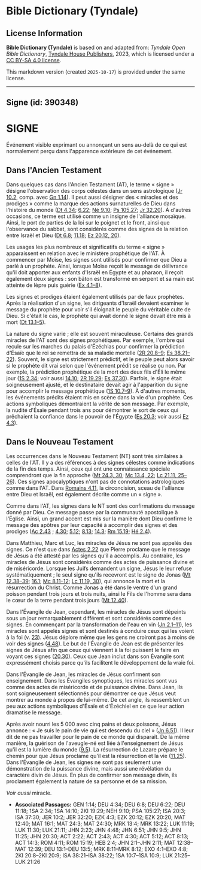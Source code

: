 # Bible Dictionary (Tyndale)

## License Information

**Bible Dictionary (Tyndale)** is based on and adapted from: _Tyndale Open Bible Dictionary_, [Tyndale House Publishers](https://tyndaleopenresources.com/), 2023, which is licensed under a [CC BY-SA 4.0 license](https://creativecommons.org/licenses/by-sa/4.0/legalcode.en).

This markdown version (created `2025-10-17`) is provided under the same license.



--------------------------------

## Signe (id: 390348)

SIGNE
=====

Événement visible exprimant ou annonçant un sens au\-delà de ce qui est normalement perçu dans l'apparence extérieure de cet événement.

Dans l'Ancien Testament
-----------------------

Dans quelques cas dans l'Ancien Testament (AT), le terme « signe » désigne l'observation des corps célestes dans un sens astrologique ([Jr 10\.2](https://ref.ly/Jer10:2), comp. avec [Gn 1\.14](https://ref.ly/Gen1:14)). Il peut aussi désigner des « miracles et des prodiges » comme la marque des actions surnaturelles de Dieu dans l'histoire du monde ([Dt 4\.34](https://ref.ly/Deut4:34); [6\.22](https://ref.ly/Deut6:22); [Né 9\.10](https://ref.ly/Neh9:10); [Ps 105\.27](https://ref.ly/Ps105:27); [Jr 32\.20](https://ref.ly/Jer32:20)). À d'autres occasions, ce terme est utilisé comme un insigne de l'alliance mosaïque. Ainsi, le port de parties de la loi sur le poignet et le front, ainsi que l'observance du sabbat, sont considérés comme des signes de la relation entre Israël et Dieu ([Dt 6\.8](https://ref.ly/Deut6:8); [11\.18](https://ref.ly/Deut11:18); [Ez 20\.12, 20](https://ref.ly/Ezek20:12,Ezek20:20)).

Les usages les plus nombreux et significatifs du terme « signe » apparaissent en relation avec le ministère prophétique de l'AT. À commencer par Moïse, les signes sont utilisés pour confirmer que Dieu a parlé à un prophète. Ainsi, lorsque Moïse reçoit le message de délivrance qu'il doit apporter aux enfants d'Israël en Égypte et au pharaon, il reçoit également deux signes : son bâton est transformé en serpent et sa main est atteinte de lèpre puis guérie ([Ex 4\.1–8](https://ref.ly/Exod4:1-Exod4:8)).

Les signes et prodiges étaient également utilisés par de faux prophètes. Après la réalisation d'un signe, les dirigeants d'Israël devaient examiner le message du prophète pour voir s'il éloignait le peuple du véritable culte de Dieu. Si c'était le cas, le prophète qui avait donné le signe devait être mis à mort ([Dt 13\.1–5](https://ref.ly/Deut13:1-Deut13:5)).

La nature du signe varie ; elle est souvent miraculeuse. Certains des grands miracles de l'AT sont des signes prophétiques. Par exemple, l'ombre qui recule sur les marches du palais d'Ézéchias pour confirmer la prédiction d'Ésaïe que le roi se remettra de sa maladie mortelle ([2R 20\.8–9](https://ref.ly/2Kgs20:8-2Kgs20:9); [Es 38\.21–22](https://ref.ly/Isa38:21-Isa38:22)). Souvent, le signe est strictement prédictif, et le peuple peut alors savoir si le prophète dit vrai selon que l'événement prédit se réalise ou non. Par exemple, la prédiction prophétique de la mort des deux fils d'Éli le même jour ([1S 2\.34](https://ref.ly/1Sam2:34); voir aussi [14\.10](https://ref.ly/1Sam14:10); [2R 19\.29](https://ref.ly/2Kgs19:29); [Es 37\.30](https://ref.ly/Isa37:30)). Parfois, le signe était soigneusement ajusté, et le destinataire devait agir à l'apparition du signe pour accomplir le message prophétique ([1S 10\.7–9](https://ref.ly/1Sam10:7-1Sam10:9)). À d'autres moments, les événements prédits étaient mis en scène dans la vie d'un prophète. Ces actions symboliques démontraient la vérité de son message. Par exemple, la nudité d'Ésaïe pendant trois ans pour démontrer le sort de ceux qui prêchaient la confiance dans le pouvoir de l'Égypte ([Es 20\.3](https://ref.ly/Isa20:3); voir aussi [Ez 4\.3](https://ref.ly/Ezek4:3)).

Dans le Nouveau Testament
-------------------------

Les occurrences dans le Nouveau Testament (NT) sont très similaires à celles de l'AT. Il y a des références à des signes célestes comme indications de la fin des temps. Ainsi, ceux qui ont une connaissance spéciale comprendront que la fin approche ([Mt 24\.3, 30](https://ref.ly/Matt24:3,Matt24:30); [Mc 13\.4, 22](https://ref.ly/Mark13:4,Mark13:22); [Lc 21\.11, 25–26](https://ref.ly/Luke21:11,Luke21:25-Luke21:26)). Ces signes apocalyptiques n'ont pas de connotations astrologiques comme dans l'AT. Dans [Romains 4\.11](https://ref.ly/Rom4:11), la circoncision, sceau de l'alliance entre Dieu et Israël, est également décrite comme un « signe ».

Comme dans l'AT, les signes dans le NT sont des confirmations du message donné par Dieu. Ce message passe par la communauté apostolique à l'Église. Ainsi, un grand accent est mis sur la manière dont Dieu confirme le message des apôtres par leur capacité à accomplir des signes et des prodiges ([Ac 2\.43](https://ref.ly/Acts2:43) ; [4\.30](https://ref.ly/Acts4:30); [5\.12](https://ref.ly/Acts5:12); [8\.13](https://ref.ly/Acts8:13); [14\.3](https://ref.ly/Acts14:3); [Rm 15\.19](https://ref.ly/Rom15:19); [Hé 2\.4](https://ref.ly/Heb2:4)).

Dans Matthieu, Marc et Luc, les miracles de Jésus ne sont pas appelés des signes. Ce n'est que dans [Actes 2\.22](https://ref.ly/Acts2:22) que Pierre proclame que le message de Jésus a été attesté par les signes qu'il a accomplis. Au contraire, les miracles de Jésus sont considérés comme des actes de puissance divine et de miséricorde. Lorsque les Juifs demandent un signe, Jésus le leur refuse systématiquement ; le seul signe qu'ils recevront est le signe de Jonas ([Mt 12\.38–39](https://ref.ly/Matt12:38-Matt12:39); [16\.1](https://ref.ly/Matt16:1); [Mc 8\.11–12](https://ref.ly/Mark8:11-Mark8:12); [Lc 11\.19, 30](https://ref.ly/Luke11:19,Luke11:30)), qui annonce la mort et la résurrection du Christ. Comme Jonas a été dans le ventre d'un grand poisson pendant trois jours et trois nuits, ainsi le Fils de l'homme sera dans le cœur de la terre pendant trois jours ([Mt 12\.40](https://ref.ly/Matt12:40)).

Dans l'Évangile de Jean, cependant, les miracles de Jésus sont dépeints sous un jour remarquablement différent et sont considérés comme des signes. En commençant par la transformation de l'eau en vin ([Jn 2\.1–11](https://ref.ly/John2:1-John2:11)), les miracles sont appelés signes et sont destinés à conduire ceux qui les voient à la foi (v. [23](https://ref.ly/John2:23)). Jésus déplore même que les gens ne croiront pas à moins de voir des signes ([4\.48](https://ref.ly/John4:48)). Le but de l'Évangile de Jean est de présenter les signes de Jésus afin que ceux qui viennent à la foi puissent le faire en voyant ces signes ([20\.30](https://ref.ly/John20:30)). Ceux que Jean inclut dans son Évangile sont expressément choisis parce qu'ils facilitent le développement de la vraie foi.

Dans l'Évangile de Jean, les miracles de Jésus confirment son enseignement. Dans les Évangiles synoptiques, les miracles sont vus comme des actes de miséricorde et de puissance divine. Dans Jean, ils sont soigneusement sélectionnés pour démontrer ce que Jésus veut montrer au monde à propos de lui\-même. De cet angle, ils ressemblent un peu aux actions symboliques d'Ésaïe et d'Ézéchiel en ce que leur action dramatise le message. 

Après avoir nourri les 5 000 avec cinq pains et deux poissons, Jésus annonce : « Je suis le pain de vie qui est descendu du ciel » ([Jn 6\.51](https://ref.ly/John6:51)). Il leur dit de ne pas travailler pour le pain de ce monde qui disparaît. De la même manière, la guérison de l'aveugle\-né est liée à l'enseignement de Jésus qu'il est la lumière du monde ([9\.5](https://ref.ly/John9:5)). La résurrection de Lazare prépare le chemin pour que Jésus proclame qu'il est la résurrection et la vie ([11\.25](https://ref.ly/John11:25)). Dans l'Évangile de Jean, les signes ne sont pas seulement une démonstration de la puissance divine, mais aussi une révélation du caractère divin de Jésus. En plus de confirmer son message divin, ils proclament également la nature de sa personne et de sa mission.

*Voir aussi* miracle.

* **Associated Passages:** GEN 1:14; DEU 4:34; DEU 6:8; DEU 6:22; DEU 11:18; 1SA 2:34; 1SA 14:10; 2KI 19:29; NEH 9:10; PSA 105:27; ISA 20:3; ISA 37:30; JER 10:2; JER 32:20; EZK 4:3; EZK 20:12; EZK 20:20; MAT 12:40; MAT 16:1; MAT 24:3; MAT 24:30; MRK 13:4; MRK 13:22; LUK 11:19; LUK 11:30; LUK 21:11; JHN 2:23; JHN 4:48; JHN 6:51; JHN 9:5; JHN 11:25; JHN 20:30; ACT 2:22; ACT 2:43; ACT 4:30; ACT 5:12; ACT 8:13; ACT 14:3; ROM 4:11; ROM 15:19; HEB 2:4; JHN 2:1–JHN 2:11; MAT 12:38–MAT 12:39; DEU 13:1–DEU 13:5; MRK 8:11–MRK 8:12; EXO 4:1–EXO 4:8; 2KI 20:8–2KI 20:9; ISA 38:21–ISA 38:22; 1SA 10:7–1SA 10:9; LUK 21:25–LUK 21:26

